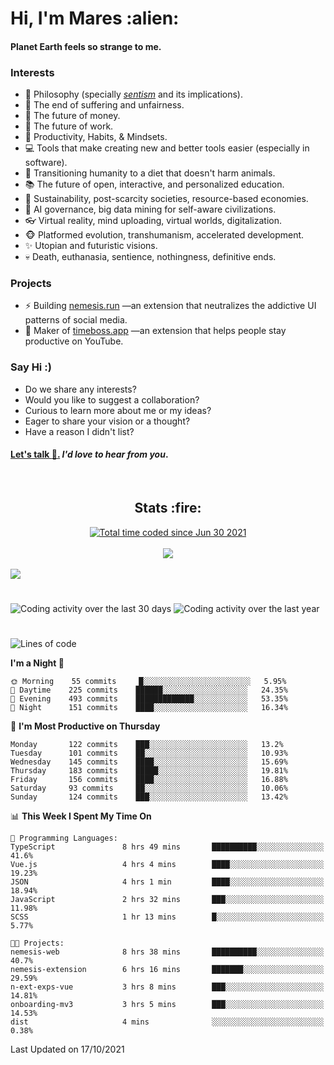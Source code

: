 <h1>Hi, I'm Mares :alien:</h1>

#### Planet Earth feels so strange to me.

### **Interests**

- 🌊 Philosophy (specially [_sentism_][sentismmedium] and its implications).
- 🎯 The end of suffering and unfairness.
- 💸 The future of money.
- 💼 The future of work.
- 🧠 Productivity, Habits, & Mindsets.
- 💻 Tools that make creating new and better tools easier (especially in software).
- 🥗 Transitioning humanity to a diet that doesn't harm animals.
- 📚 The future of open, interactive, and personalized education.
- 🌱 Sustainability, post-scarcity societies, resource-based economies.
- 🤖 AI governance, big data mining for self-aware civilizations.
- 👓 Virtual reality, mind uploading, virtual worlds, digitalization.
- 🐵 Platformed evolution, transhumanism, accelerated development.
- ✨ Utopian and futuristic visions.
- 💀 Death, euthanasia, sentience, nothingness, definitive ends.


### **Projects**

- ⚡ Building [nemesis.run](https://nemesis.run) —an extension that neutralizes the addictive UI patterns of social media.
- 💎 Maker of [timeboss.app](https://timeboss.app) —an extension that helps people stay productive on YouTube.


### **Say Hi :)**

- Do we share any interests?
- Would you like to suggest a collaboration?
- Curious to learn more about me or my ideas?
- Eager to share your vision or a thought?
- Have a reason I didn't list?

#### [Let's talk :wave:.](mailto:mareszhar@gmail.com) _I'd love to hear from you_.

[sentismmedium]: https://medium.com/@mareszhar/born-a-prisoner-a-reflection-about-life-its-struggles-and-a-plan-to-escape-d8566ce9b026

<br>

<h2 align="center">Stats :fire:</h2>

<div align="center">
  <a href="https://wakatime.com/@cfdc0e0d-4860-4b62-9ff0-cb659185525e">
    <img src="https://wakatime.com/badge/user/cfdc0e0d-4860-4b62-9ff0-cb659185525e.svg" alt="Total time coded since Jun 30 2021" />
  </a>
</div>

<br>

<div align="center">
  <img src="https://github-readme-streak-stats.herokuapp.com?user=mareszhar&theme=black-ice&hide_border=true&stroke=FFFFFF15&ring=DF8FFE&fire=DF8FFE&currStreakLabel=DF8FFE&background=1A232A&currStreakNum=86FFAB">
</div>

<!-- Add or remove this: &dates=B1AAB3FF at the end of the streak stats URL if they get bugged and aren't updating -->

<br>

<img src="https://activity-graph.herokuapp.com/graph?username=mareszhar&theme=nord&bg_color=00000000&color=979797&line=DF8FFE&point=00000000&area=true&hide_border=true">

<br>

<h1></h1>

<img src="https://wakatime.com/share/@mares/5df0ff02-9c79-41b4-b540-51dc9c65a57b.svg" alt="Coding activity over the last 30 days" />
<img src="https://wakatime.com/share/@mares/ea89ba71-f374-40af-930c-e0655909fe37.svg" alt="Coding activity over the last year" />

<h1></h1>

<!--START_SECTION:waka-->
![Lines of code](https://img.shields.io/badge/From%20Hello%20World%20I%27ve%20Written-156521%20lines%20of%20code-blue)

**I'm a Night 🦉** 

```text
🌞 Morning    55 commits     █░░░░░░░░░░░░░░░░░░░░░░░░   5.95% 
🌆 Daytime    225 commits    ██████░░░░░░░░░░░░░░░░░░░   24.35% 
🌃 Evening    493 commits    █████████████░░░░░░░░░░░░   53.35% 
🌙 Night      151 commits    ████░░░░░░░░░░░░░░░░░░░░░   16.34%

```
📅 **I'm Most Productive on Thursday** 

```text
Monday       122 commits    ███░░░░░░░░░░░░░░░░░░░░░░   13.2% 
Tuesday      101 commits    ██░░░░░░░░░░░░░░░░░░░░░░░   10.93% 
Wednesday    145 commits    ████░░░░░░░░░░░░░░░░░░░░░   15.69% 
Thursday     183 commits    █████░░░░░░░░░░░░░░░░░░░░   19.81% 
Friday       156 commits    ████░░░░░░░░░░░░░░░░░░░░░   16.88% 
Saturday     93 commits     ██░░░░░░░░░░░░░░░░░░░░░░░   10.06% 
Sunday       124 commits    ███░░░░░░░░░░░░░░░░░░░░░░   13.42%

```


📊 **This Week I Spent My Time On** 

```text
💬 Programming Languages: 
TypeScript               8 hrs 49 mins       ██████████░░░░░░░░░░░░░░░   41.6% 
Vue.js                   4 hrs 4 mins        ████░░░░░░░░░░░░░░░░░░░░░   19.23% 
JSON                     4 hrs 1 min         ████░░░░░░░░░░░░░░░░░░░░░   18.94% 
JavaScript               2 hrs 32 mins       ███░░░░░░░░░░░░░░░░░░░░░░   11.98% 
SCSS                     1 hr 13 mins        █░░░░░░░░░░░░░░░░░░░░░░░░   5.77%

🐱‍💻 Projects: 
nemesis-web              8 hrs 38 mins       ██████████░░░░░░░░░░░░░░░   40.7% 
nemesis-extension        6 hrs 16 mins       ███████░░░░░░░░░░░░░░░░░░   29.59% 
n-ext-exps-vue           3 hrs 8 mins        ███░░░░░░░░░░░░░░░░░░░░░░   14.81% 
onboarding-mv3           3 hrs 5 mins        ███░░░░░░░░░░░░░░░░░░░░░░   14.53% 
dist                     4 mins              ░░░░░░░░░░░░░░░░░░░░░░░░░   0.38%

```


 Last Updated on 17/10/2021
<!--END_SECTION:waka-->
